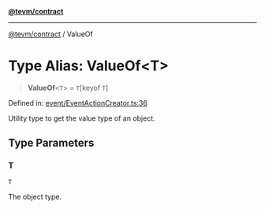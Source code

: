 [**@tevm/contract**](../README.md)

***

[@tevm/contract](../globals.md) / ValueOf

# Type Alias: ValueOf\<T\>

> **ValueOf**\<`T`\> = `T`\[keyof `T`\]

Defined in: [event/EventActionCreator.ts:36](https://github.com/evmts/compiler/blob/main/packages/contract/src/event/EventActionCreator.ts#L36)

Utility type to get the value type of an object.

## Type Parameters

### T

`T`

The object type.
